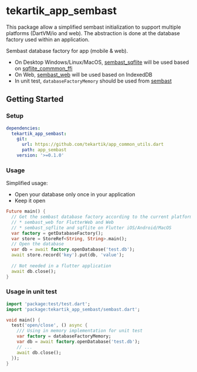 # tekartik_app_sembast

This package allow a simplified sembast initialization to support multiple platforms (DartVM/io and web).
The abstraction is done at the database factory used within an application.

Sembast database factory for app (mobile & web).

* On Desktop Windows/Linux/MacOS, [sembast_sqflite](https://pub.dev/packages/sembast_sqflite) will be used 
  based on [sqflite_commmon_ffi](https://pub.dev/packages/sqflite_common_ffi)
* On Web, [sembast_web](https://pub.dev/packages/sembast_web) will be used based on
  IndexedDB
* In unit test, `databaseFactoryMemory` should be used from [sembast](https://pub.dev/packages/sembast)

## Getting Started

### Setup

```yaml
dependencies:
  tekartik_app_sembast:
    git:
      url: https://github.com/tekartik/app_common_utils.dart
      path: app_sembast
    version: '>=0.1.0'
```

### Usage

Simplified usage: 
* Open your database only once in your application 
* Keep it open

```dart
Future main() {
  // Get the sembast database factory according to the current platform
  // * sembast_web for FlutterWeb and Web
  // * sembast_sqflite and sqflite on Flutter iOS/Android/MacOS
  var factory = getDatabaseFactory();
  var store = StoreRef<String, String>.main();
  // Open the database
  var db = await factory.openDatabase('test.db');
  await store.record('key').put(db, 'value');
  
  // Not needed in a flutter application
  await db.close();
}
```

### Usage in unit test

```dart
import 'package:test/test.dart';
import 'package:tekartik_app_sembast/sembast.dart';

void main() {
  test('open/close', () async {
    /// Using in memory implementation for unit test
    var factory = databaseFactoryMemory;
    var db = await factory.openDatabase('test.db');
    // ...
    await db.close();
  });
}
```
